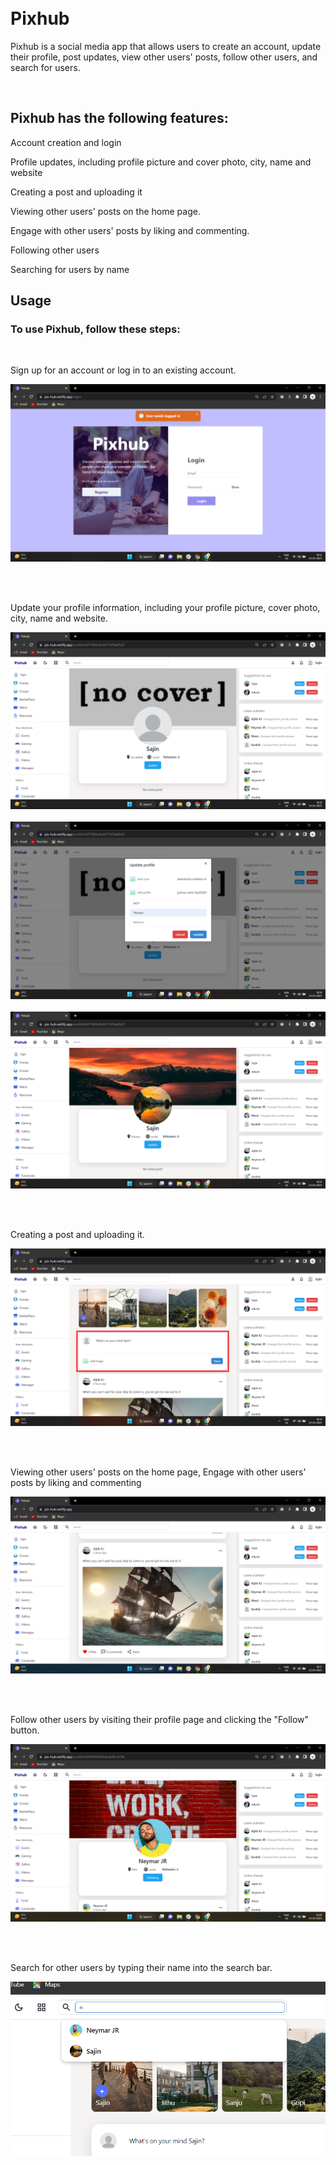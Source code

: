</br>
</br>

# Pixhub

<p> Pixhub is a social media app that allows users to create an account, update their profile, post updates, view other users' posts, follow other users, and search for users. </p>

</br>

## Pixhub has the following features:

<p> Account creation and login </p>
<p> Profile updates, including profile picture and cover photo, city, name and website </p>
<p> Creating a post and uploading it </p>
<p> Viewing other users' posts on the home page. </p>
<p> Engage with other users' posts by liking and commenting. </p>
<p> Following other users </p>
<p> Searching for users by name </p>

## Usage

### To use Pixhub, follow these steps:

</br>
<p> Sign up for an account or log in to an existing account. </p>
<img src="./images/login.png" />

</br></br>

<p> Update your profile information, including your profile picture, cover photo, city, name and website. </p>
<img src="./images/profile.png" />
</br></br>
<img src="./images/update-profile.png" />
</br></br>
<img src="./images/updated-profile.png" />

</br></br>

<p> Creating a post and uploading it. </p>
<img src="./images/home.png" />

</br></br>

<p> Viewing other users' posts on the home page, Engage with other users' posts by liking and commenting </p>
<img src="./images/posts.png" />

</br></br>

<p> Follow other users by visiting their profile page and clicking the "Follow" button. </p>
<img src="./images/user-profile.png" />

</br></br>

<p> Search for other users by typing their name into the search bar. </p>
<img src="./images/search.png" />

</br></br>

